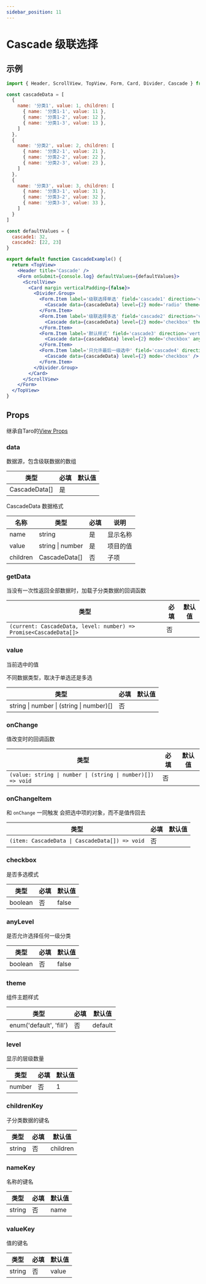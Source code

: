 ```yaml
---
sidebar_position: 11
---
```


# Cascade 级联选择

## 示例

```jsx
import { Header, ScrollView, TopView, Form, Card, Divider, Cascade } from '@/duxui'

const cascadeData = [
  {
    name: '分类1', value: 1, children: [
      { name: '分类1-1', value: 11 },
      { name: '分类1-2', value: 12 },
      { name: '分类1-3', value: 13 },
    ]
  },
  {
    name: '分类2', value: 2, children: [
      { name: '分类2-1', value: 21 },
      { name: '分类2-2', value: 22 },
      { name: '分类2-3', value: 23 },
    ]
  },
  {
    name: '分类3', value: 3, children: [
      { name: '分类3-1', value: 31 },
      { name: '分类3-2', value: 32 },
      { name: '分类3-3', value: 33 },
    ]
  }
]

const defaultValues = {
  cascade1: 32,
  cascade2: [22, 23]
}

export default function CascadeExample() {
  return <TopView>
    <Header title='Cascade' />
    <Form onSubmit={console.log} defaultValues={defaultValues}>
      <ScrollView>
        <Card margin verticalPadding={false}>
          <Divider.Group>
            <Form.Item label='级联选择单选' field='cascade1' direction='vertical' >
              <Cascade data={cascadeData} level={2} mode='radio' theme='fill' anyLevel />
            </Form.Item>
            <Form.Item label='级联选择多选' field='cascade2' direction='vertical' >
              <Cascade data={cascadeData} level={2} mode='checkbox' theme='fill' anyLevel />
            </Form.Item>
            <Form.Item label='默认样式' field='cascade3' direction='vertical' >
              <Cascade data={cascadeData} level={2} mode='checkbox' anyLevel />
            </Form.Item>
            <Form.Item label='只允许最后一级选中' field='cascade4' direction='vertical' >
              <Cascade data={cascadeData} level={2} mode='checkbox' />
            </Form.Item>
          </Divider.Group>
        </Card>
      </ScrollView>
    </Form>
  </TopView>
}
```

## Props

继承自Taro的[View Props](https://nervjs.github.io/taro-docs/docs/components/viewContainer/view#viewprops)

### data

数据源，包含级联数据的数组

| 类型 | 必填 | 默认值 |
| ---- | -------- | ------- |
| CascadeData[] | 是 |  |

CascadeData 数据格式

| 名称 | 类型 | 必填 | 说明 |
| ---- | ---- | -------- | ------- |
| name | string | 是 | 显示名称 |
| value | string \| number | 是 | 项目的值 |
| children | CascadeData[] | 否 | 子项 |

### getData

当没有一次性返回全部数据时，加载子分类数据的回调函数

| 类型 | 必填 | 默认值 |
| ---- | -------- | ------- |
| `(current: CascadeData, level: number) => Promise<CascadeData[]>` | 否 |  |

### value

当前选中的值

不同数据类型，取决于单选还是多选

| 类型 | 必填 | 默认值 |
| ---- | -------- | ------- |
| string \| number \| (string \| number)[] | 否 |  |

### onChange

值改变时的回调函数

| 类型 | 必填 | 默认值 |
| ---- | -------- | ------- |
| `(value: string \| number \| (string \| number)[]) => void` | 否 |  |

### onChangeItem

和 `onChange` 一同触发 会把选中项的对象，而不是值传回去

| 类型 | 必填 | 默认值 |
| ---- | -------- | ------- |
| `(item: CascadeData \| CascadeData[]) => void` | 否 |  |

### checkbox

是否多选模式

| 类型 | 必填 | 默认值 |
| ---- | -------- | ------- |
| boolean | 否 | false |

### anyLevel

是否允许选择任何一级分类

| 类型 | 必填 | 默认值 |
| ---- | -------- | ------- |
| boolean | 否 | false |

### theme

组件主题样式

| 类型 | 必填 | 默认值 |
| ---- | -------- | ------- |
| enum('default', 'fill') | 否 | default |

### level

显示的层级数量

| 类型 | 必填 | 默认值 |
| ---- | -------- | ------- |
| number | 否 | 1 |

### childrenKey

子分类数据的键名

| 类型 | 必填 | 默认值 |
| ---- | -------- | ------- |
| string | 否 | children |

### nameKey

名称的键名

| 类型 | 必填 | 默认值 |
| ---- | -------- | ------- |
| string | 否 | name |

### valueKey

值的键名

| 类型 | 必填 | 默认值 |
| ---- | -------- | ------- |
| string | 否 | value |